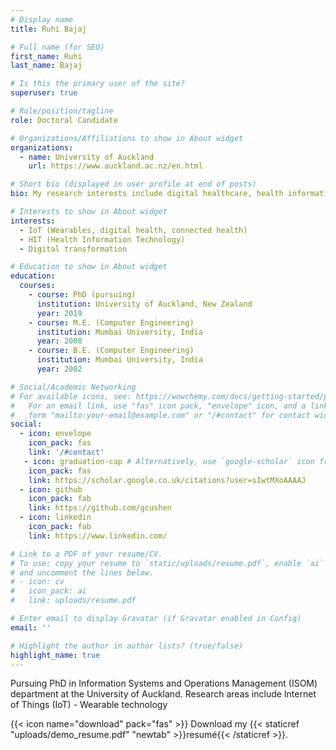 ```yaml
---
# Display name
title: Ruhi Bajaj

# Full name (for SEO)
first_name: Ruhi
last_name: Bajaj

# Is this the primary user of the site?
superuser: true

# Role/position/tagline
role: Doctoral Candidate

# Organizations/Affiliations to show in About widget
organizations:
  - name: University of Auckland
    url: https://www.auckland.ac.nz/en.html

# Short bio (displayed in user profile at end of posts)
bio: My research interests include digital healthcare, health informatics, e-health.

# Interests to show in About widget
interests:
  - IoT (Wearables, digital health, connected health)
  - HIT (Health Information Technology)
  - Digital transformation

# Education to show in About widget
education:
  courses:
    - course: PhD (pursuing)
      institution: University of Auckland, New Zealand
      year: 2019
    - course: M.E. (Computer Engineering)
      institution: Mumbai University, India
      year: 2008
    - course: B.E. (Computer Engineering)
      institution: Mumbai University, India
      year: 2002

# Social/Academic Networking
# For available icons, see: https://wowchemy.com/docs/getting-started/page-builder/#icons
#   For an email link, use "fas" icon pack, "envelope" icon, and a link in the
#   form "mailto:your-email@example.com" or "/#contact" for contact widget.
social:
  - icon: envelope
    icon_pack: fas
    link: '/#contact'
   - icon: graduation-cap # Alternatively, use `google-scholar` icon from `ai` icon pack
    icon_pack: fas
    link: https://scholar.google.co.uk/citations?user=sIwtMXoAAAAJ
  - icon: github
    icon_pack: fab
    link: https://github.com/gcushen
  - icon: linkedin
    icon_pack: fab
    link: https://www.linkedin.com/

# Link to a PDF of your resume/CV.
# To use: copy your resume to `static/uploads/resume.pdf`, enable `ai` icons in `params.yaml`,
# and uncomment the lines below.
# - icon: cv
#   icon_pack: ai
#   link: uploads/resume.pdf

# Enter email to display Gravatar (if Gravatar enabled in Config)
email: ''

# Highlight the author in author lists? (true/false)
highlight_name: true
---
```


Pursuing PhD in Information Systems and Operations Management (ISOM) department at the University of Auckland. Research areas include Internet of Things (IoT) - Wearable technology

{{< icon name="download" pack="fas" >}} Download my {{< staticref "uploads/demo_resume.pdf" "newtab" >}}resumé{{< /staticref >}}.

